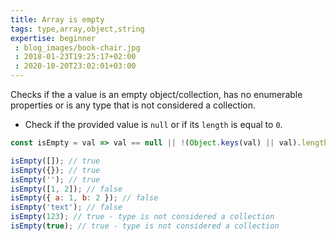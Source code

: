 ```yaml
---
title: Array is empty
tags: type,array,object,string
expertise: beginner
 : blog_images/book-chair.jpg
 : 2018-01-23T19:25:17+02:00
 : 2020-10-20T23:02:01+03:00
---
```


Checks if the a value is an empty object/collection, has no enumerable properties or is any type that is not considered a collection.

- Check if the provided value is `null` or if its `length` is equal to `0`.

```js
const isEmpty = val => val == null || !(Object.keys(val) || val).length;
```

```js
isEmpty([]); // true
isEmpty({}); // true
isEmpty(''); // true
isEmpty([1, 2]); // false
isEmpty({ a: 1, b: 2 }); // false
isEmpty('text'); // false
isEmpty(123); // true - type is not considered a collection
isEmpty(true); // true - type is not considered a collection
```
